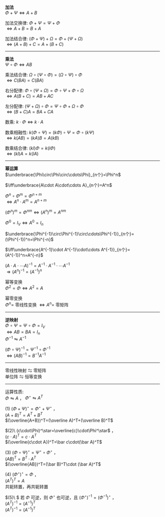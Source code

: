 **加法**  
 $\Phi+\Psi\iff A+B$   
  
加法交换律:  $\Phi+\Psi=\Psi+\Phi$   
 $\iff A+B=B+A$   
  
加法结合律:  $(\Phi+\Psi)+\Omega=\Phi+(\Psi+\Omega)$   
 $\iff (A+B)+C=A+(B+C)$   
  
---  
  
**乘法**  
 $\Psi\circ\Phi\iff AB$   
  
乘法结合律:  $\Omega\circ(\Psi\circ\Phi)=(\Omega\circ\Psi)\circ\Phi$   
 $\iff C(BA)=C(BA)$   
  
右分配律:  $\Phi\circ(\Psi+\Omega)=\Phi\circ\Psi+\Phi\circ\Omega$   
 $\iff A(B+C)=AB+AC$   
  
左分配律:  $(\Psi+\Omega)\circ\Phi=\Psi\circ\Phi+\Omega\circ\Phi$   
 $\iff (B+C)A=BA+CA$   
  
数乘:  $k\cdot\Phi\iff k\cdot A$   
  
数乘相融性:  $k(\Phi\circ\Psi)=(k\Phi)\circ\Psi=\Phi\circ(k\Psi)$   
 $\iff k(AB)=(kA)B=A(kB)$   
  
数乘结合律:  $(kl)\Phi=k(l\Phi)$   
 $\iff(kl)A=k(lA)$   
  
---  
  
**幂运算**  
 $\underbrace{\Phi\circ\Phi\circ\cdots\Phi}_{n个}=\Phi^n$   
  
 $\iff\underbrace{A\cdot A\cdot\cdots A}_{n个}=A^n$   
  
 $\Phi^n\circ\Phi^m=\Phi^{n+m}$   
 $\iff A^n\cdot A^m=A^{n+m}$   
  
 $(\Phi^n)^m=\Phi^{nm}\iff(A^n)^m=A^{nm}$   
  
 $\Phi^0=I_V\iff A^0=I_n$   
  
 $\underbrace{\Phi^{-1}\circ\Phi^{-1}\circ\cdots\Phi^{-1}}_{n个}=(\Phi^{-1})^n=\Phi^{-n}$   
  
 $\iff\underbrace{A^{-1}\cdot A^{-1}\cdot\cdots A^{-1}}_{n个}=(A^{-1})^n=A^{-n}$   
  
 $(A\cdot A\cdot\cdots A)^{-1}=A^{-1}\cdot A^{-1}\cdot\cdots A^{-1}$   
 $\Rightarrow (A^n)^{-1}=(A^{-1})^n$   
  
幂等变换  
 $\Phi^2=\Phi\iff A^2=A$   
  
幂零变换  
 $\Phi^n=$ 零线性变换 $\iff A^n=$ 零矩阵  
  
---  
  
**逆映射**  
 $\Phi\circ\Psi=\Psi\circ\Phi=I_V$   
 $\iff AB=BA=I_n$   
 $\Phi^{-1}\leftrightharpoons A^{-1}$   
  
 $(\Phi\circ\Psi)^{-1}=\Psi^{-1}\circ\Phi^{-1}$   
 $\iff(AB)^{-1}=B^{-1}A^{-1}$   
  
---  
  
零线性映射 $\leftrightharpoons$ 零矩阵  
单位阵 $\leftrightharpoons$ 恒等变换  
  
---  
  
运算性质:  
 $\Phi\leftrightharpoons A$ ， $\Phi^\star\leftrightharpoons A^T$   
  
 $(1)\ (\Phi+\Psi)^\star=\Phi^\star+\Psi^\star$ ，  
 $(A+B)^T=A^T+B^T$   
 $(\overline{A+B})^T=(\overline A)^T+(\overline B)^T$   
  
 $(2)\ (c\cdot\Phi)^\star=\overline{c}\cdot\Phi^\star$ ，  
 $(c\cdot A)^T=c\cdot A^T$   
 $(\overline{c\cdot A})^T=\bar c\cdot(\bar A)^T$   
  
 $(3)\ (\Phi\circ\Psi)^\star=\Psi^\star\circ\Phi^\star$ ，  
 $(AB)^T=B^T\cdot A^T$   
 $(\overline{AB})^T=(\bar B)^T\cdot (\bar A)^T$   
  
 $(4)\ (\Phi^\star)^\star=\Phi$ ，  
 $(A^T)^T=A$   
共轭转置，再共轭转置  
  
  
 $(5)\ $ 若 $\Phi$ 可逆，则 $\Phi^\star$ 也可逆，且 $(\Phi^\star)^{-1}=(\Phi^{-1})^\star$ ，  
 $(A^T)^{-1}=(A^{-1})^T$   
 $(A^T)^{-1}=(A^{-1})^T$   
